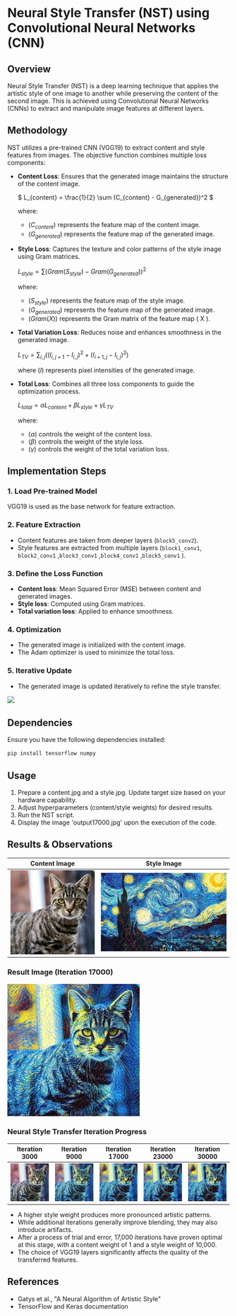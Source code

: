 # Neural Style Transfer (NST) using Convolutional Neural Networks (CNN)

## Overview

Neural Style Transfer (NST) is a deep learning technique that applies the artistic style of one image to another while preserving the content of the second image. This is achieved using Convolutional Neural Networks (CNNs) to extract and manipulate image features at different layers.

## Methodology

NST utilizes a pre-trained CNN (VGG19) to extract content and style features from images. The objective function combines multiple loss components:

- **Content Loss**: Ensures that the generated image maintains the structure of the content image.
  
  $` L_{content} = \frac{1}{2} \sum (C_{content} - G_{generated})^2 `$
  
  where:
  - $`( C_{content} )`$ represents the feature map of the content image.
  - $`( G_{generated} )`$ represents the feature map of the generated image.

- **Style Loss**: Captures the texture and color patterns of the style image using Gram matrices.
  
  $` L_{style} = \sum (Gram(S_{style}) - Gram(G_{generated}))^2 `$
  
  where:
  - $`( S_{style} )`$ represents the feature map of the style image.
  - $`( G_{generated} )`$ represents the feature map of the generated image.
  - $`( Gram(X) )`$ represents the Gram matrix of the feature map \( X \).

- **Total Variation Loss**: Reduces noise and enhances smoothness in the generated image.
  
  $` L_{TV} = \sum_{i,j} ((I_{i,j+1} - I_{i,j})^2 + (I_{i+1,j} - I_{i,j})^2) `$
  
  where $`( I )`$ represents pixel intensities of the generated image.

- **Total Loss**: Combines all three loss components to guide the optimization process.

  $`L_{total} = \alpha L_{content} + \beta L_{style} + \gamma L_{TV}`$

  where:

  - $`(\alpha)`$ controls the weight of the content loss.
  - $`(\beta)`$ controls the weight of the style loss.
  - $`(\gamma)`$ controls the weight of the total variation loss.

## Implementation Steps

### 1. Load Pre-trained Model

VGG19 is used as the base network for feature extraction.

### 2. Feature Extraction

- Content features are taken from deeper layers (`block5_conv2`).
- Style features are extracted from multiple layers (`block1_conv1`, `block2_conv1` ,`block3_conv1` ,`block4_conv1` ,`block5_conv1` ).

### 3. Define the Loss Function

- **Content loss**: Mean Squared Error (MSE) between content and generated images.
- **Style loss**: Computed using Gram matrices.
- **Total variation loss**: Applied to enhance smoothness.

### 4. Optimization

- The generated image is initialized with the content image.
- The Adam optimizer is used to minimize the total loss.

### 5. Iterative Update

- The generated image is updated iteratively to refine the style transfer.

<img src="https://github.com/user-attachments/assets/aa1d4a92-ca05-4ca1-b923-2804e8d2c0c6" width="350"/>

## Dependencies

Ensure you have the following dependencies installed:

```bash
pip install tensorflow numpy
```


## Usage

1. Prepare a content.jpg and a style.jpg. Update target size based on your hardware capability.
2. Adjust hyperparameters (content/style weights) for desired results. 
3. Run the NST script.
4. Display the image 'output17000.jpg' upon the execution of the code.

## Results & Observations
| Content Image                            | Style Image                            |
|-----------------------------------|-----------------------------------|
| <img src="content.jpg" width="250"> | <img src="style.jpg" width="390"> |


### Result Image (Iteration 17000)
<img src="c1,s10000,t10/iteration_17000.jpg" width="300"/>


### Neural Style Transfer Iteration Progress

| Iteration 3000                     | Iteration 9000                     | Iteration 17000                    | Iteration 23000                    | Iteration 30000                    |
|-----------------------------------|-----------------------------------|-----------------------------------|-----------------------------------|-----------------------------------|
| ![Iteration 3000](c1,s10000,t10/iteration_03000.jpg) | ![Iteration 9000](c1,s10000,t10/iteration_09000.jpg) | ![Iteration 17000](c1,s10000,t10/iteration_17000.jpg) | ![Iteration 23000](c1,s10000,t10/iteration_23000.jpg) | ![Iteration 30000](c1,s10000,t10/iteration_30000.jpg) |

- A higher style weight produces more pronounced artistic patterns.
- While additional iterations generally improve blending, they may also introduce artifacts.
- After a process of trial and error, 17,000 iterations have proven optimal at this stage, with a content weight of 1 and a style weight of 10,000.
- The choice of VGG19 layers significantly affects the quality of the transferred features.

## References

- Gatys et al., "A Neural Algorithm of Artistic Style"
- TensorFlow and Keras documentation

